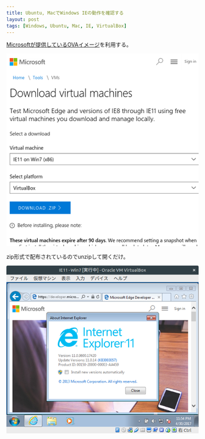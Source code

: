 ```yaml
---
title: Ubuntu, MacでWindows IEの動作を確認する
layout: post
tags: [Windows, Ubuntu, Mac, IE, VirtualBox]
---
```


[Microsoftが提供しているOVAイメージ](https://developer.microsoft.com/en-us/microsoft-edge/tools/vms/)を利用する。

[![Free Virtual Machines from IE8 to MS Edge - Microsoft Edge Development](/blog/images/1493620616-dl.png)](/blog/images/1493620616-dl.png)

zip形式で配布されているのでunzipして開くだけ。

[![Virtual Box IE11- Win7.ova](/blog/images/1493620616-vb.png)](/blog/images/1493620616-vb.png)
